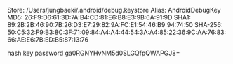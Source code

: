Store: /Users/jungbaeki/.android/debug.keystore
Alias: AndroidDebugKey
MD5: 26:F9:D6:61:3D:7A:B4:CD:81:E6:B8:E3:9B:6A:91:9D
SHA1: 89:2B:2B:46:90:7B:26:D3:E7:29:82:9A:FC:E1:54:46:B9:94:74:50
SHA-256: 50:C5:32:F9:B3:8C:3F:71:09:84:A4:A4:44:54:3A:A4:85:22:36:9C:AA:76:83:66:AE:E6:7B:ED:B5:87:13:76

hash key password
ga0RGNYHvNM5d0SLGQfpQWAPGJ8=